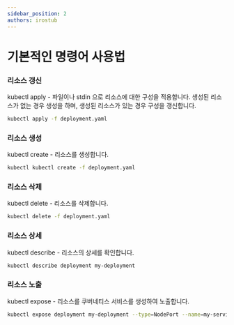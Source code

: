 ```yaml
---
sidebar_position: 2
authors: irostub
---
```


# 기본적인 명령어 사용법

### 리소스 갱신
kubectl apply - 파일이나 stdin 으로 리소스에 대한 구성을 적용합니다. 생성된 리소스가 없는 경우 생성을 하며, 생성된 리소스가 있는 경우 구성을 갱신합니다.
```bash
kubectl apply -f deployment.yaml
```
### 리소스 생성
kubectl create - 리소스를 생성합니다.
```bash
kubectl kubectl create -f deployment.yaml
```
### 리소스 삭제
kubectl delete - 리소스를 삭제합니다.
```bash
kubectl delete -f deployment.yaml
```
### 리소스 상세
kubectl describe - 리소스의 상세를 확인합니다.
```bash
kubectl describe deployment my-deployment
```
### 리소스 노출
kubectl expose - 리소스를 쿠버네티스 서비스를 생성하여 노출합니다.
```bash
kubectl expose deployment my-deployment --type=NodePort --name=my-service
```

